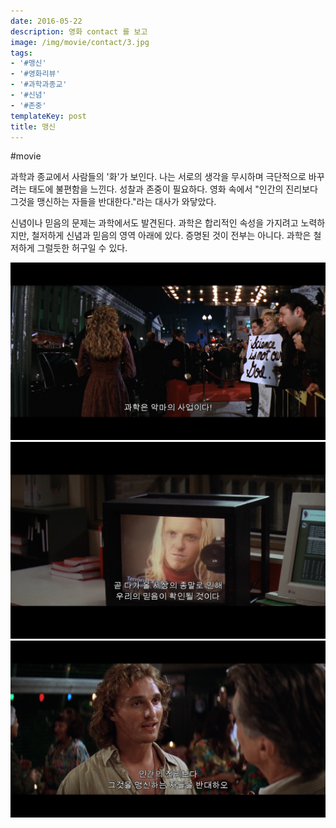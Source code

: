 ```yaml
---
date: 2016-05-22
description: 영화 contact 를 보고
image: /img/movie/contact/3.jpg
tags:
- '#맹신'
- '#영화리뷰'
- '#과학과종교'
- '#신념'
- '#존중'
templateKey: post
title: 맹신
---
```


#movie 

과학과 종교에서 사람들의 '화'가 보인다. 나는 서로의 생각을 무시하며 극단적으로 바꾸려는 태도에 불편함을 느낀다. 성찰과 존중이 필요하다. 영화 속에서 "인간의 진리보다 그것을 맹신하는 자들을 반대한다."라는 대사가 와닿았다.

신념이나 믿음의 문제는 과학에서도 발견된다. 과학은 합리적인 속성을 가지려고 노력하지만, 철저하게 신념과 믿음의 영역 아래에 있다. 증명된 것이 전부는 아니다. 과학은 철저하게 그럴듯한 허구일 수 있다. 


![contact](/img/movie/contact/3.jpg "contact")
![contact](/img/movie/contact/2.jpg "contact")
![contact](/img/movie/contact/1.jpg "contact")